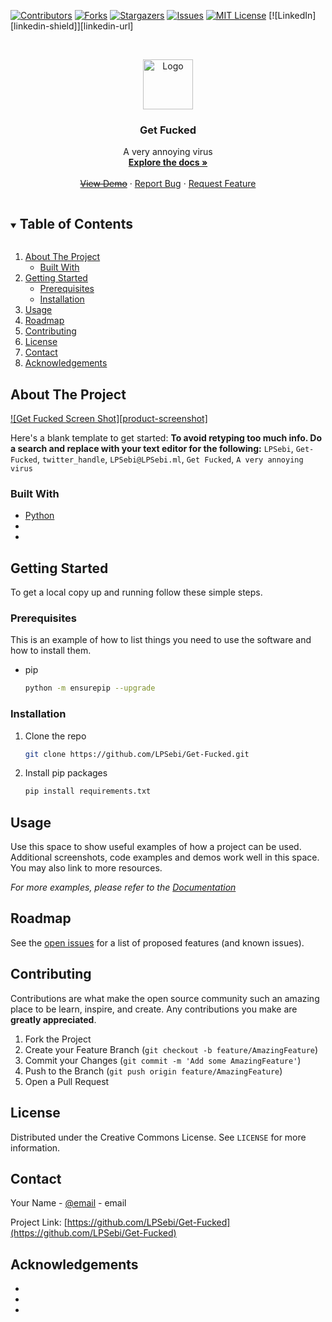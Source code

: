 <!--
*** Thanks for checking out the Best-README-Template. If you have a suggestion
*** that would make this better, please fork the repo and create a pull request
*** or simply open an issue with the tag "enhancement".
*** Thanks again! Now go create something AMAZING! :D
***
***
***
*** To avoid retyping too much info. Do a search and replace for the following:
*** LPSebi, Get-Fucked, twitter_handle, LPSebi@LPSebi.ml, Get Fucked, A very annoying virus
-->



<!-- PROJECT SHIELDS -->
<!--
*** I'm using markdown "reference style" links for readability.
*** Reference links are enclosed in brackets [ ] instead of parentheses ( ).
*** See the bottom of this document for the declaration of the reference variables
*** for contributors-url, forks-url, etc. This is an optional, concise syntax you may use.
*** https://www.markdownguide.org/basic-syntax/#reference-style-links
-->
[![Contributors][contributors-shield]][contributors-url]
[![Forks][forks-shield]][forks-url]
[![Stargazers][stars-shield]][stars-url]
[![Issues][issues-shield]][issues-url]
[![MIT License][license-shield]][license-url]
[![LinkedIn][linkedin-shield]][linkedin-url]



<!-- PROJECT LOGO -->
<br />
<p align="center">
  <a href="https://github.com/LPSebi/Get-Fucked">
    <img src="images/logo.png" alt="Logo" width="80" height="80">
  </a>

  <h3 align="center">Get Fucked</h3>

  <p align="center">
    A very annoying virus
    <br />
    <a href="https://github.com/LPSebi/Get-Fucked/wiki"><strong>Explore the docs »</strong></a>
    <br />
    <br />
    <a href="https://github.com/LPSebi/Get-Fucked"><s>View Demo</s></a>
    ·
    <a href="https://github.com/LPSebi/Get-Fucked/issues">Report Bug</a>
    ·
    <a href="https://github.com/LPSebi/Get-Fucked/issues">Request Feature</a>
  </p>
</p>



<!-- TABLE OF CONTENTS -->
<details open="open">
  <summary><h2 style="display: inline-block">Table of Contents</h2></summary>
  <ol>
    <li>
      <a href="#about-the-project">About The Project</a>
      <ul>
        <li><a href="#built-with">Built With</a></li>
      </ul>
    </li>
    <li>
      <a href="#getting-started">Getting Started</a>
      <ul>
        <li><a href="#prerequisites">Prerequisites</a></li>
        <li><a href="#installation">Installation</a></li>
      </ul>
    </li>
    <li><a href="#usage">Usage</a></li>
    <li><a href="#roadmap">Roadmap</a></li>
    <li><a href="#contributing">Contributing</a></li>
    <li><a href="#license">License</a></li>
    <li><a href="#contact">Contact</a></li>
    <li><a href="#acknowledgements">Acknowledgements</a></li>
  </ol>
</details>



<!-- ABOUT THE PROJECT -->
## About The Project

[![Get Fucked Screen Shot][product-screenshot]](https://ray.so/?title=Get+Fucked&theme=midnight&spacing=32&background=true&darkMode=true&code=ZGVmIGxvZ2luKCk6CiAgICAiIiJQcmludCBsb2dpbiBtc2ciIiIKICAgIHByaW50KExPR0lOX01TRyk&language=python)

Here's a blank template to get started:
**To avoid retyping too much info. Do a search and replace with your text editor for the following:**
`LPSebi`, `Get-Fucked`, `twitter_handle`, `LPSebi@LPSebi.ml`, `Get Fucked`, `A very annoying virus`


### Built With

* [Python](https://python.org)
* []()
* []()



<!-- GETTING STARTED -->
## Getting Started

To get a local copy up and running follow these simple steps.

### Prerequisites

This is an example of how to list things you need to use the software and how to install them.
* pip
  ```sh
  python -m ensurepip --upgrade
  ```

### Installation

1. Clone the repo
   ```sh
   git clone https://github.com/LPSebi/Get-Fucked.git
   ```
2. Install pip packages
   ```sh
   pip install requirements.txt
   ```



<!-- USAGE EXAMPLES -->
## Usage

Use this space to show useful examples of how a project can be used. Additional screenshots, code examples and demos work well in this space. You may also link to more resources.

_For more examples, please refer to the [Documentation](https://github.com/LPSebi/Get-Fucked/wiki)_



<!-- ROADMAP -->
## Roadmap

See the [open issues](https://github.com/LPSebi/Get-Fucked/issues) for a list of proposed features (and known issues).



<!-- CONTRIBUTING -->
## Contributing

Contributions are what make the open source community such an amazing place to be learn, inspire, and create. Any contributions you make are **greatly appreciated**.

1. Fork the Project
2. Create your Feature Branch (`git checkout -b feature/AmazingFeature`)
3. Commit your Changes (`git commit -m 'Add some AmazingFeature'`)
4. Push to the Branch (`git push origin feature/AmazingFeature`)
5. Open a Pull Request



<!-- LICENSE -->
## License

Distributed under the Creative Commons License. See `LICENSE` for more information.



<!-- CONTACT -->
## Contact

Your Name - [@email](mailto:LPSebi@LPSebi.ml?subject=[GitHub]) - email

Project Link: [https://github.com/LPSebi/Get-Fucked](https://github.com/LPSebi/Get-Fucked)



<!-- ACKNOWLEDGEMENTS -->
## Acknowledgements

* []()
* []()
* []()





<!-- MARKDOWN LINKS & IMAGES -->
<!-- https://www.markdownguide.org/basic-syntax/#reference-style-links -->
[contributors-shield]: https://img.shields.io/github/contributors/LPSebi/repo.svg?style=for-the-badge
[contributors-url]: https://github.com/LPSebi/Get-Fucked/graphs/contributors
[forks-shield]: https://img.shields.io/github/forks/LPSebi/repo.svg?style=for-the-badge
[forks-url]: https://github.com/LPSebi/Get-Fucked/network/members
[stars-shield]: https://img.shields.io/github/stars/LPSebi/repo.svg?style=for-the-badge
[stars-url]: https://github.com/LPSebi/Get-Fucked/stargazers
[issues-shield]: https://img.shields.io/github/issues/LPSebi/repo.svg?style=for-the-badge
[issues-url]: https://github.com/LPSebi/Get-Fucked/issues
[license-shield]: https://img.shields.io/github/license/LPSebi/repo.svg?style=for-the-badge
[license-url]: https://github.com/LPSebi/Get-Fucked/blob/master/LICENSE.txt
<!--[linkedin-shield]: https://img.shields.io/badge/-LinkedIn-black.svg?style=for-the-badge&logo=linkedin&colorB=555
[linkedin-url]: https://linkedin.com/in/LPSebi -->
